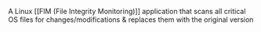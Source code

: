 A Linux [[FIM (File Integrity Monitoring)]]  application that scans all critical OS files for changes/modifications & replaces them with the original version